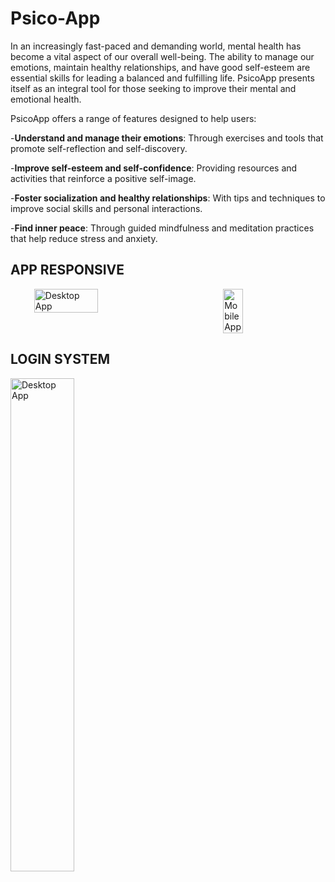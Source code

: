 # Psico-App
In an increasingly fast-paced and demanding world, mental health has become a vital aspect of our overall well-being. The ability to manage our emotions, maintain healthy relationships, and have good self-esteem are essential skills for leading a balanced and fulfilling life. PsicoApp presents itself as an integral tool for those seeking to improve their mental and emotional health.

PsicoApp offers a range of features designed to help users:

-**Understand and manage their emotions**: Through exercises and tools that promote self-reflection and self-discovery.<br>

-**Improve self-esteem and self-confidence**: Providing resources and activities that reinforce a positive self-image.<br>

-**Foster socialization and healthy relationships**: With tips and techniques to improve social skills and personal interactions.<br>

-**Find inner peace**: Through guided mindfulness and meditation practices that help reduce stress and anxiety.<br>

## APP RESPONSIVE

<div style="display: flex; justify-content: space-around;">
    <img src="https://github.com/Diegh0/Psico-App/assets/115450079/28491af5-d2e8-4730-8a0f-3fe8ea3d43c8" alt="Desktop App" style="width: 45%;">
    <img src="https://github.com/Diegh0/Psico-App/assets/115450079/10669bee-1109-4c6b-bc2e-c7c67e09bf5b" alt="Mobile App" style="width: 25%;">
</div>

## LOGIN SYSTEM

<img src="https://github.com/Diegh0/Psico-App/assets/115450079/dc75edc8-1a5a-4739-82f3-5811266ee36c" alt="Desktop App" style="width: 45%;">








 

